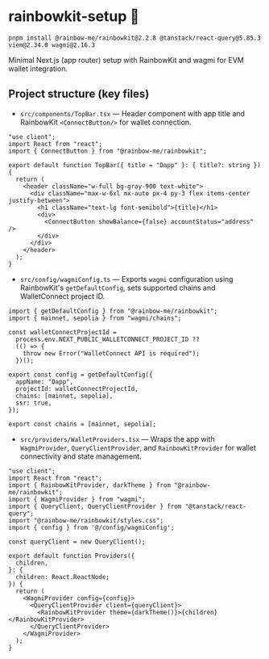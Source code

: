 # rainbowkit-setup 🌈

```
pnpm install @rainbow-me/rainbowkit@2.2.8 @tanstack/react-query@5.85.3 viem@2.34.0 wagmi@2.16.3
```

Minimal Next.js (app router) setup with RainbowKit and wagmi for EVM wallet integration.

## Project structure (key files)

- `src/components/TopBar.tsx` — Header component with app title and RainbowKit ```<ConnectButton/>``` for wallet connection.

```tsx
"use client";
import React from "react";
import { ConnectButton } from "@rainbow-me/rainbowkit";

export default function TopBar({ title = "Dapp" }: { title?: string }) {
  return (
    <header className="w-full bg-gray-900 text-white">
      <div className="max-w-6xl mx-auto px-4 py-3 flex items-center justify-between">
        <h1 className="text-lg font-semibold">{title}</h1>
        <div>
          <ConnectButton showBalance={false} accountStatus="address" />
        </div>
      </div>
    </header>
  );
}
```

- `src/config/wagmiConfig.ts` — Exports ```wagmi``` configuration using RainbowKit's ```getDefaultConfig```, sets supported chains and WalletConnect project ID.

```tsx
import { getDefaultConfig } from "@rainbow-me/rainbowkit";
import { mainnet, sepolia } from "wagmi/chains";

const walletConnectProjectId =
  process.env.NEXT_PUBLIC_WALLETCONNECT_PROJECT_ID ??
  (() => {
    throw new Error("WalletConnect API is required");
  })();

export const config = getDefaultConfig({
  appName: "Dapp",
  projectId: walletConnectProjectId,
  chains: [mainnet, sepolia],
  ssr: true,
});

export const chains = [mainnet, sepolia];
```

- `src/providers/WalletProviders.tsx` — Wraps the app with ```WagmiProvider```, ```QueryClientProvider```, and ```RainbowKitProvider``` for wallet connectivity and state management.

```tsx
"use client";
import React from "react";
import { RainbowKitProvider, darkTheme } from "@rainbow-me/rainbowkit";
import { WagmiProvider } from "wagmi";
import { QueryClient, QueryClientProvider } from "@tanstack/react-query";
import "@rainbow-me/rainbowkit/styles.css";
import { config } from '@/config/wagmiConfig';

const queryClient = new QueryClient();

export default function Providers({
  children,
}: {
  children: React.ReactNode;
}) {
  return (
    <WagmiProvider config={config}>
      <QueryClientProvider client={queryClient}>
        <RainbowKitProvider theme={darkTheme()}>{children}</RainbowKitProvider>
      </QueryClientProvider>
    </WagmiProvider>
  );
}
```
